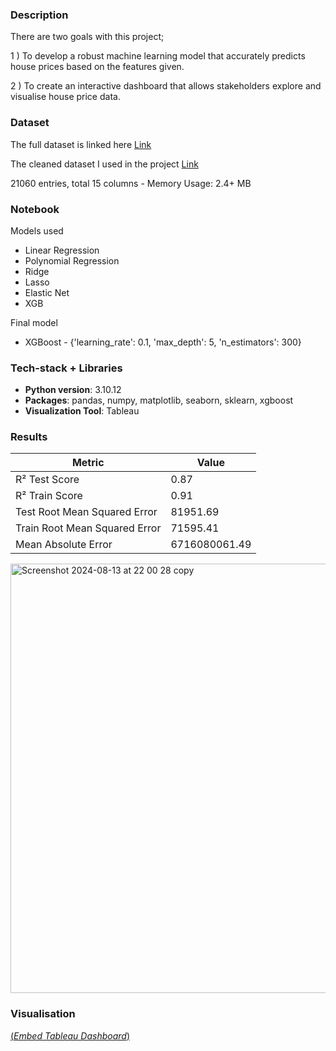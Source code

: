 ### Description

There are two goals with this project;

1 ) To develop a robust machine learning model that accurately predicts house prices based on the features given. 

2 ) To create an interactive dashboard that allows stakeholders explore and visualise house price data.

### Dataset

The full dataset is linked here [Link](https://www.kaggle.com/datasets/harlfoxem/housesalesprediction)

The cleaned dataset I used in the project [Link](https://github.com/2024200/Project_1_test/tree/b2e9eedebbd93fbb3fe70d8ea044c407148304cb/Dataset)

21060 entries, total 15 columns - Memory Usage: 2.4+ MB

### Notebook

Models used 

- Linear Regression
- Polynomial Regression
- Ridge
- Lasso
- Elastic Net
- XGB

Final model

- XGBoost - {'learning_rate': 0.1, 'max_depth': 5, 'n_estimators': 300}

### Tech-stack + Libraries

- **Python version**: 3.10.12
- **Packages**: pandas, numpy, matplotlib, seaborn, sklearn, xgboost
- **Visualization Tool**: Tableau

### **Results**

| Metric | Value |
| --- | --- |
| R² Test Score | 0.87 |
| R² Train Score | 0.91 |
| Test Root Mean Squared Error | 81951.69 |
| Train Root Mean Squared Error | 71595.41 |
| Mean Absolute Error | 6716080061.49 |

<img width="687" alt="Screenshot 2024-08-13 at 22 00 28 copy" src="https://github.com/user-attachments/assets/925e302b-af37-4ec2-9ee7-c19e82811075">

### Visualisation

[(*Embed Tableau Dashboard*)](https://github.com/dinkwiz/tableau_embed?tab=readme-ov-file)
